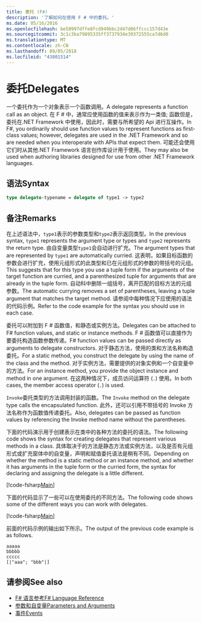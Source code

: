 ```yaml
---
title: 委托 (F#)
description: '了解如何在使用 F # 中的委托。'
ms.date: 05/16/2016
ms.openlocfilehash: be58997dffe8fcd949bbc2d47d86ffccc157d43e
ms.sourcegitcommit: 3c1c3ba79895335ff3737934e39372555ca7d6d0
ms.translationtype: MT
ms.contentlocale: zh-CN
ms.lasthandoff: 09/05/2018
ms.locfileid: "43801514"
---
```

# <a name="delegates"></a><span data-ttu-id="5b706-103">委托</span><span class="sxs-lookup"><span data-stu-id="5b706-103">Delegates</span></span>

<span data-ttu-id="5b706-104">一个委托作为一个对象表示一个函数调用。</span><span class="sxs-lookup"><span data-stu-id="5b706-104">A delegate represents a function call as an object.</span></span> <span data-ttu-id="5b706-105">在 F # 中，通常应使用函数的值来表示作为一类值; 函数但是，委托在.NET Framework 中使用，因此时，需要与所希望的 Api 进行互操作。</span><span class="sxs-lookup"><span data-stu-id="5b706-105">In F#, you ordinarily should use function values to represent functions as first-class values; however, delegates are used in the .NET Framework and so are needed when you interoperate with APIs that expect them.</span></span> <span data-ttu-id="5b706-106">可能还会使用它们时从其他.NET Framework 语言创作库设计用于使用。</span><span class="sxs-lookup"><span data-stu-id="5b706-106">They may also be used when authoring libraries designed for use from other .NET Framework languages.</span></span>

## <a name="syntax"></a><span data-ttu-id="5b706-107">语法</span><span class="sxs-lookup"><span data-stu-id="5b706-107">Syntax</span></span>

```fsharp
type delegate-typename = delegate of type1 -> type2
```

## <a name="remarks"></a><span data-ttu-id="5b706-108">备注</span><span class="sxs-lookup"><span data-stu-id="5b706-108">Remarks</span></span>

<span data-ttu-id="5b706-109">在上述语法中，`type1`表示的参数类型和`type2`表示返回类型。</span><span class="sxs-lookup"><span data-stu-id="5b706-109">In the previous syntax, `type1` represents the argument type or types and `type2` represents the return type.</span></span> <span data-ttu-id="5b706-110">由自变量类型`type1`会自动进行扩充。</span><span class="sxs-lookup"><span data-stu-id="5b706-110">The argument types that are represented by `type1` are automatically curried.</span></span> <span data-ttu-id="5b706-111">这表明，如果目标函数的参数会进行扩充，使用元组形式的此类型和已在元组形式的参数的带括号的元组。</span><span class="sxs-lookup"><span data-stu-id="5b706-111">This suggests that for this type you use a tuple form if the arguments of the target function are curried, and a parenthesized tuple for arguments that are already in the tuple form.</span></span> <span data-ttu-id="5b706-112">自动科中删除一组括号，离开匹配的目标方法的元组参数。</span><span class="sxs-lookup"><span data-stu-id="5b706-112">The automatic currying removes a set of parentheses, leaving a tuple argument that matches the target method.</span></span> <span data-ttu-id="5b706-113">请参阅中每种情况下应使用的语法的代码示例。</span><span class="sxs-lookup"><span data-stu-id="5b706-113">Refer to the code example for the syntax you should use in each case.</span></span>

<span data-ttu-id="5b706-114">委托可以附加到 F # 函数值，和静态或实例方法。</span><span class="sxs-lookup"><span data-stu-id="5b706-114">Delegates can be attached to F# function values, and static or instance methods.</span></span> <span data-ttu-id="5b706-115">F # 函数值可以直接作为要委托构造函数参数传递。</span><span class="sxs-lookup"><span data-stu-id="5b706-115">F# function values can be passed directly as arguments to delegate constructors.</span></span> <span data-ttu-id="5b706-116">对于静态方法，使用的类和方法名称构造委托。</span><span class="sxs-lookup"><span data-stu-id="5b706-116">For a static method, you construct the delegate by using the name of the class and the method.</span></span> <span data-ttu-id="5b706-117">对于实例方法，需要提供的对象实例和一个自变量中的方法。</span><span class="sxs-lookup"><span data-stu-id="5b706-117">For an instance method, you provide the object instance and method in one argument.</span></span> <span data-ttu-id="5b706-118">在这两种情况下，成员访问运算符 (`.`) 使用。</span><span class="sxs-lookup"><span data-stu-id="5b706-118">In both cases, the member access operator (`.`) is used.</span></span>

<span data-ttu-id="5b706-119">`Invoke`委托类型的方法调用封装的函数。</span><span class="sxs-lookup"><span data-stu-id="5b706-119">The `Invoke` method on the delegate type calls the encapsulated function.</span></span> <span data-ttu-id="5b706-120">此外，还可以引用不带括号的 Invoke 方法名称作为函数值传递委托。</span><span class="sxs-lookup"><span data-stu-id="5b706-120">Also, delegates can be passed as function values by referencing the Invoke method name without the parentheses.</span></span>

<span data-ttu-id="5b706-121">下面的代码演示用于创建表示在类中的各种方法的委托的语法。</span><span class="sxs-lookup"><span data-stu-id="5b706-121">The following code shows the syntax for creating delegates that represent various methods in a class.</span></span> <span data-ttu-id="5b706-122">具体取决于的方法是静态方法或实例方法，以及是否有元组形式或扩充窗体中的自变量，声明和赋值委托语法是稍有不同。</span><span class="sxs-lookup"><span data-stu-id="5b706-122">Depending on whether the method is a static method or an instance method, and whether it has arguments in the tuple form or the curried form, the syntax for declaring and assigning the delegate is a little different.</span></span>

[!code-fsharp[Main](../../../samples/snippets/fsharp/lang-ref-2/snippet4201.fs)]

<span data-ttu-id="5b706-123">下面的代码显示了一些可以在使用委托的不同方法。</span><span class="sxs-lookup"><span data-stu-id="5b706-123">The following code shows some of the different ways you can work with delegates.</span></span>

[!code-fsharp[Main](../../../samples/snippets/fsharp/lang-ref-2/snippet4202.fs)]

<span data-ttu-id="5b706-124">前面的代码示例的输出如下所示。</span><span class="sxs-lookup"><span data-stu-id="5b706-124">The output of the previous code example is as follows.</span></span>

```console
aaaaa
bbbbb
ccccc
[|"aaa"; "bbb"|]
```

## <a name="see-also"></a><span data-ttu-id="5b706-125">请参阅</span><span class="sxs-lookup"><span data-stu-id="5b706-125">See also</span></span>

- [<span data-ttu-id="5b706-126">F# 语言参考</span><span class="sxs-lookup"><span data-stu-id="5b706-126">F# Language Reference</span></span>](index.md)
- [<span data-ttu-id="5b706-127">参数和自变量</span><span class="sxs-lookup"><span data-stu-id="5b706-127">Parameters and Arguments</span></span>](parameters-and-arguments.md)
- [<span data-ttu-id="5b706-128">事件</span><span class="sxs-lookup"><span data-stu-id="5b706-128">Events</span></span>](members/events.md)
